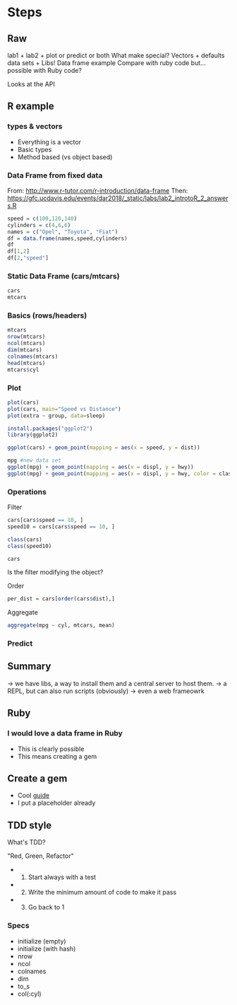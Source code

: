 # Steps

## Raw

lab1 + lab2 + plot or predict or both
What make special? Vectors + defaults data sets + Libs!
Data frame example
Compare with ruby code
but... possible with Ruby code?

Looks at the API


## R example

### types & vectors

- Everything is a vector
- Basic types
- Method based (vs object based)

### Data Frame from fixed data

From: http://www.r-tutor.com/r-introduction/data-frame
Then: https://gfc.ucdavis.edu/events/dar2018/_static/labs/lab2_introtoR_2_answers.R

```R
speed = c(100,120,140)
cylinders = c(4,6,6)
names = c("Opel", "Toyota", "Fiat")
df = data.frame(names,speed,cylinders)
df
df[1,2]
df[2,"speed"]
```

### Static Data Frame (cars/mtcars)

```R
cars
mtcars
```

### Basics (rows/headers)

```R
mtcars
nrow(mtcars)
ncol(mtcars)
dim(mtcars)
colnames(mtcars)
head(mtcars)
mtcars$cyl
```

### Plot 

```R
plot(cars)
plot(cars, main="Speed vs Distance")
plot(extra ~ group, data=sleep)
```

```R
install.packages("ggplot2")
library(ggplot2)

ggplot(cars) + geom_point(mapping = aes(x = speed, y = dist))

mpg #new data set
ggplot(mpg) + geom_point(mapping = aes(x = displ, y = hwy))
ggplot(mpg) + geom_point(mapping = aes(x = displ, y = hwy, color = class))
```

### Operations

Filter
```R
cars[cars$speed == 10, ]
speed10 = cars[cars$speed == 10, ]

class(cars)
class(speed10)

cars
```
Is the filter modifying the object?

Order

```R
per_dist = cars[order(cars$dist),]
```

Aggregate

```R
aggregate(mpg ~ cyl, mtcars, mean)
```

### Predict


## Summary

-> we have libs, a way to install them and a central server to host them.
-> a REPL, but can also run scripts (obviously)
-> even a web frameowrk

## Ruby

### I would love a data frame in Ruby

- This is clearly possible
- This means creating a gem

## Create a gem

- Cool [guide](https://guides.rubygems.org/make-your-own-gem/)
- I put a placeholder already

## TDD style

What's TDD?

"Red, Green, Refactor"

- 1. Start always with a test
- 2. Write the minimum amount of code to make it pass
- 3. Go back to 1

### Specs

- initialize (empty)
- initialize (with hash)
- nrow
- ncol
- colnames
- dim
- to_s
- col(:cyl)
